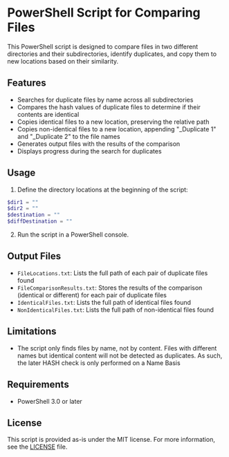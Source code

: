 # PowerShell Script for Comparing Files

This PowerShell script is designed to compare files in two different directories and their subdirectories, identify duplicates, and copy them to new locations based on their similarity.

## Features

- Searches for duplicate files by name across all subdirectories
- Compares the hash values of duplicate files to determine if their contents are identical
- Copies identical files to a new location, preserving the relative path
- Copies non-identical files to a new location, appending "_Duplicate 1" and "_Duplicate 2" to the file names
- Generates output files with the results of the comparison
- Displays progress during the search for duplicates

## Usage

1. Define the directory locations at the beginning of the script:

```powershell
$dir1 = ""
$dir2 = ""
$destination = ""
$diffDestination = ""
```

2. Run the script in a PowerShell console.

## Output Files

- `FileLocations.txt`: Lists the full path of each pair of duplicate files found
- `FileComparisonResults.txt`: Stores the results of the comparison (identical or different) for each pair of duplicate files
- `IdenticalFiles.txt`: Lists the full path of identical files found
- `NonIdenticalFiles.txt`: Lists the full path of non-identical files found

## Limitations

- The script only finds files by name, not by content. Files with different names but identical content will not be detected as duplicates. As such, the later HASH check is only performed on a Name Basis

## Requirements

- PowerShell 3.0 or later

## License

This script is provided as-is under the MIT license. For more information, see the [LICENSE](./LICENSE) file.
